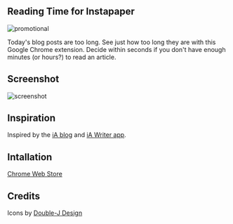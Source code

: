## Reading Time for Instapaper

![promotional](http://f.cl.ly/items/3e2V2b3U1B1f0Y3e1Z07/promotional.png)

Today's blog posts are too long. See just how too long they are with
this Google Chrome extension. Decide within seconds if you don't have
enough minutes (or hours?) to read an article.

## Screenshot

![screenshot](http://f.cl.ly/items/292u0V22200D3O1h2G3U/reading-time-original.png)

## Inspiration

Inspired by the [iA blog][3] and [iA Writer app][4].

## Intallation

[Chrome Web Store][2]

## Credits

Icons by [Double-J Design][1]

[1]: http://www.doublejdesign.co.uk
[2]: https://chrome.google.com/webstore/detail/nkcldhfebepkmmokbhcphgonamoolgfo
[3]: http://informationarchitects.net/blog
[4]: http://www.iawriter.com/

